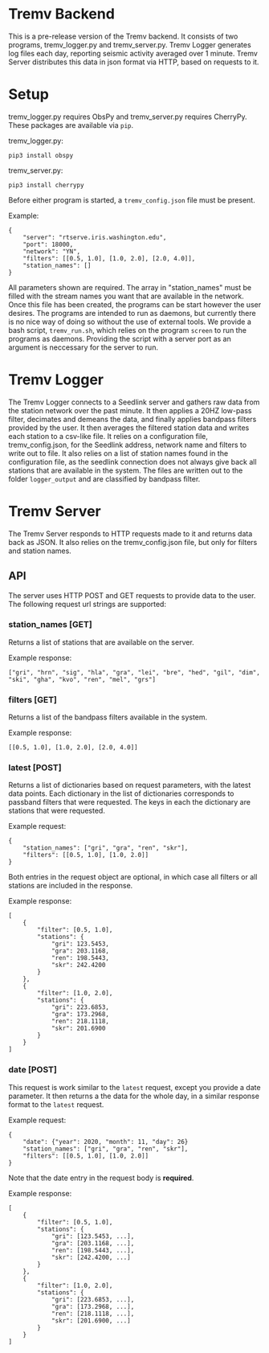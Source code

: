 # Tremv Backend
This is a pre-release version of the Tremv backend. It consists of two programs, tremv_logger.py and tremv_server.py.
Tremv Logger generates log files each day, reporting seismic activity averaged over 1 minute.
Tremv Server distributes this data in json format via HTTP, based on requests to it.

# Setup
tremv_logger.py requires ObsPy and tremv_server.py requires CherryPy. These packages are available via `pip`.

tremv_logger.py:
```
pip3 install obspy
```
tremv_server.py:
```
pip3 install cherrypy
``` 

Before either program is started, a `tremv_config.json` file must be present. 

Example:
```
{
	"server": "rtserve.iris.washington.edu",
	"port": 18000,
	"network": "YN",
	"filters": [[0.5, 1.0], [1.0, 2.0], [2.0, 4.0]],
	"station_names": []
}
```

All parameters shown are required. The array in "station_names" must be filled with the stream names you want that are available in the network.
Once this file has been created, the programs can be start however the user desires. The programs are intended to run as daemons, but currently
there is no nice way of doing so without the use of external tools. We provide a bash script, `tremv_run.sh`, which relies on the program `screen`
to run the programs as daemons. Providing the script with a server port as an argument is neccessary for the server to run.

# Tremv Logger
The Tremv Logger connects to a Seedlink server and gathers raw data from the station network over the past minute.
It then applies a 20HZ low-pass filter, decimates and demeans the data, and finally applies bandpass filters provided
by the user. It then averages the filtered station data and writes each station to a csv-like file.
It relies on a configuration file, tremv_config.json, for the Seedlink address, network name and filters to write out to file.
It also relies on a list of station names found in the configuration file, as the seedlink connection does not always give back all stations that are available in the system.
The files are written out to the folder `logger_output` and are classified by bandpass filter.

# Tremv Server
The Tremv Server responds to HTTP requests made to it and returns data back as JSON. It also relies on the tremv_config.json file, but only for filters and station names.

## API
The server uses HTTP POST and GET requests to provide data to the user. The following request url strings are supported:

### station_names [GET]
Returns a list of stations that are available on the server.

Example response:
```
["gri", "hrn", "sig", "hla", "gra", "lei", "bre", "hed", "gil", "dim", "ski", "gha", "kvo", "ren", "mel", "grs"]
```

### filters [GET]
Returns a list of the bandpass filters available in the system.

Example response:
```
[[0.5, 1.0], [1.0, 2.0], [2.0, 4.0]]
```

### latest [POST]
Returns a list of dictionaries based on request parameters, with the latest data points. Each dictionary in the list of dictionaries corresponds to passband filters that were requested. 
The keys in each the dictionary are stations that were requested.

Example request:
```
{
	"station_names": ["gri", "gra", "ren", "skr"],
	"filters": [[0.5, 1.0], [1.0, 2.0]]
}
```
Both entries in the request object are optional, in which case all filters or all stations are included in the response.

Example response:
```
[
	{
		"filter": [0.5, 1.0],
		"stations": {
			"gri": 123.5453,
			"gra": 203.1168,
			"ren": 198.5443,
			"skr": 242.4200
		}
	},
	{
		"filter": [1.0, 2.0],
		"stations": {
			"gri": 223.6853,
			"gra": 173.2968,
			"ren": 218.1118,
			"skr": 201.6900
		}
	}
]
```

### date [POST]
This request is work similar to the `latest` request, except you provide a date parameter.
It then returns a the data for the whole day, in a similar response format to the `latest` request.

Example request:
```
{
	"date": {"year": 2020, "month": 11, "day": 26}
	"station_names": ["gri", "gra", "ren", "skr"],
	"filters": [[0.5, 1.0], [1.0, 2.0]]
}
```
Note that the date entry in the request body is **required**.

Example response:
```
[
	{
		"filter": [0.5, 1.0],
		"stations": {
			"gri": [123.5453, ...],
			"gra": [203.1168, ...],
			"ren": [198.5443, ...],
			"skr": [242.4200, ...]
		}
	},
	{
		"filter": [1.0, 2.0],
		"stations": {
			"gri": [223.6853, ...],
			"gra": [173.2968, ...],
			"ren": [218.1118, ...],
			"skr": [201.6900, ...]
		}
	}
]
```
